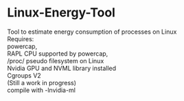# Linux-Energy-Tool
Tool to estimate energy consumption of processes on Linux  
Requires:  
powercap,  
RAPL CPU supported by powercap,  
/proc/ pseudo filesystem on Linux  
Nvidia GPU and NVML library installed  
Cgroups V2  
(Still a work in progress)  
compile with -lnvidia-ml  